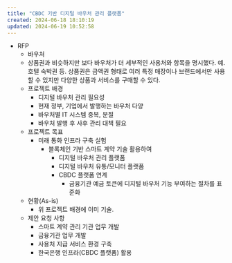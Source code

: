 ```yaml
---
title: "CBDC 기반 디지털 바우처 관리 플랫폼"
created: 2024-06-18 18:10:19
updated: 2024-06-19 10:52:58
---
```

  * RFP
    *  바우처
      * 상품권과 비슷하지만 보다 바우처가 더 세부적인 사용처와 항목을 명시했다. 예. 호텔 숙박권 등. 상품권은 금액권 형태로 여러 특정 매장이나 브랜드에서만 사용할 수 있지만 다양한 상품과 서비스를 구매할 수 있다. 
    * 프로젝트 배경
      *  디지털 바우처 관리 필요성
        * 현재 정부, 기업에서 발행하는 바우처 다양
        * 바우처별 IT 시스템 중복, 분절
        * 바우처 발행 후 사후 관리 대책 필요
    * 프로젝트 목표
      * 미래 통화 인프라 구축 실험
        * 블록체인 기반 스마트 계약 기술 활용하여 
          * 디지털 바우처 관리 플랫폼
          * 디지털 바우처 유통/모니터 플랫폼
          * CBDC 플랫폼 연계
            * 금융기관 예금 토큰에 디지털 바우처 기능 부여하는 절차를 표준화
    * 현황(As-is)
      * 위 프로젝트 배경에 이미 기술.
    * 제안 요청 사항
      * 스마트 계약 관리 기관 업무 개발
      * 금융기관 업무 개발
      * 사용처 지급 서비스 환경 구축
      * 한국은행 인프라(CBDC 플랫폼) 활용